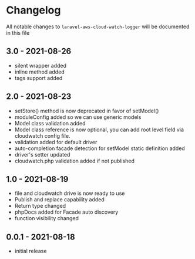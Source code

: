 # Changelog

All notable changes to `laravel-aws-cloud-watch-logger` will be documented in this file

## 3.0 - 2021-08-26

- silent wrapper added
- inline method added
- tags support added

## 2.0 - 2021-08-23

- setStore() method is now deprecated in favor of setModel()
- moduleConfig added so we can use generic models
- Model class validation added
- Model class reference is now optional, you can add root level field via cloudwatch config file.
- validation added for default driver
- auto-completion facade detection for setModel static definition added
- driver's setter updated
- cloudwatch.php validation added if not published

## 1.0 - 2021-08-19

- file and cloudwatch drive is now ready to use
- Publish and replace capability added
- Return type changed
- phpDocs added for Facade auto discovery
- function visibility changed

## 0.0.1 - 2021-08-18

- initial release
